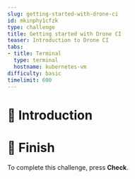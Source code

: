 ```yaml
---
slug: getting-started-with-drone-ci
id: mkinphy1cfzk
type: challenge
title: Getting started with Drone CI
teaser: Introduction to Drone CI
tabs:
- title: Terminal
  type: terminal
  hostname: kubernetes-vm
difficulty: basic
timelimit: 600
---
```


👋 Introduction
===============


🏁 Finish
=========

To complete this challenge, press **Check**.
